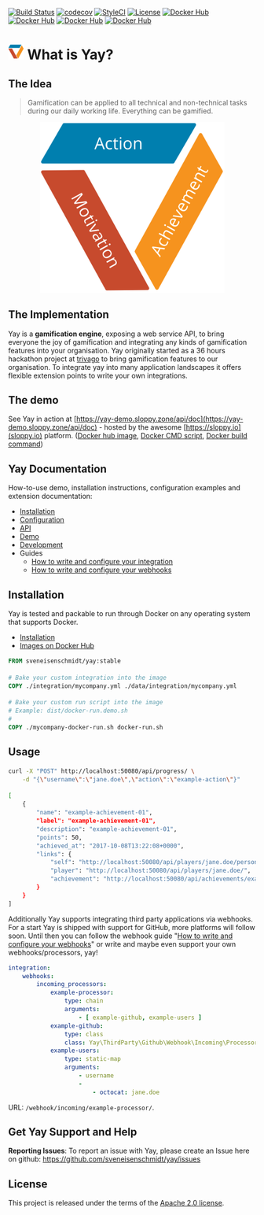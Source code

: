 [![Build Status](https://travis-ci.org/sveneisenschmidt/yay.svg?branch=master)](https://travis-ci.org/sveneisenschmidt/yay) [![codecov](https://codecov.io/gh/sveneisenschmidt/yay/branch/master/graph/badge.svg)](https://codecov.io/gh/sveneisenschmidt/yay) [![StyleCI](https://styleci.io/repos/85753371/shield?branch=master)](https://styleci.io/repos/85753371) [![License](https://img.shields.io/badge/License-Apache%202.0-blue.svg)](https://opensource.org/licenses/Apache-2.0) [![Docker Hub](https://img.shields.io/badge/Docker_Hub-.../yay:stable-green.svg)](https://hub.docker.com/r/sveneisenschmidt/yay/) [![Docker Hub](https://img.shields.io/badge/Docker_Hub-.../yay:dev-orange.svg)](https://hub.docker.com/r/sveneisenschmidt/yay/) [![Docker Hub](https://img.shields.io/badge/Docker_Hub-.../yay--demo:stable-green.svg)](https://hub.docker.com/r/sveneisenschmidt/yay-demo/) [![Docker Hub](https://img.shields.io/badge/Docker_Hub-.../yay--demo:dev-orange.svg)](https://hub.docker.com/r/sveneisenschmidt/yay-demo/)

# ![yay](docs/src/logo.png) What is Yay?

## The Idea
> Gamification can be applied to all technical and non-technical tasks during our daily working life. Everything can be gamified.

<p align="center">
    <img title="Yay!" src="docs/src/cycle.svg" width="375">
</p>

## The Implementation
Yay is a **gamification engine**, exposing a web service API, to bring everyone the joy of gamification and integrating any kinds of gamification features into your organisation. Yay originally started as a 36 hours hackathon project at [trivago](https://github.com/trivago) to bring gamification features to our organisation. To integrate yay into many application landscapes it offers flexible extension points to write your own integrations.

## The demo
See Yay in action at [https://yay-demo.sloppy.zone/api/doc](https://yay-demo.sloppy.zone/api/doc) - hosted by the awesome [https://sloppy.io](sloppy.io) platform. ([Docker hub image](https://hub.docker.com/r/sveneisenschmidt/yay-demo/), [Docker CMD script](dist/docker-run.demo.sh), [Docker build command](Makefile#L58))

## Yay Documentation
How-to-use demo, installation instructions, configuration examples and extension documentation:

* [Installation](docs/installation.md)
* [Configuration](docs/configuration.md)
* [API](docs/api.md)
* [Demo](docs/demo.md)
* [Development](docs/development.md)
* Guides
    * [How to write and configure your integration](docs/guides/integrations.md)
    * [How to write and configure your webhooks](docs/guides/webhooks.md)

## Installation
Yay is tested and packable to run through Docker on any operating system that supports Docker.

* [Installation](docs/installation.md)
* [Images on Docker Hub](https://hub.docker.com/r/sveneisenschmidt/yay/tags/)

```Dockerfile
FROM sveneisenschmidt/yay:stable

# Bake your custom integration into the image
COPY ./integration/mycompany.yml ./data/integration/mycompany.yml

# Bake your custom run script into the image
# Example: dist/docker-run.demo.sh
#   
COPY ./mycompany-docker-run.sh docker-run.sh
```

## Usage
```bash
curl -X "POST" http://localhost:50080/api/progress/ \
    -d "{\"username\":\"jane.doe\",\"action\":\"example-action\"}"

[
    {
        "name": "example-achievement-01",
        "label": "example-achievement-01",
        "description": "example-achievement-01",
        "points": 50,
        "achieved_at": "2017-10-08T13:22:08+0000",
        "links": {
            "self": "http://localhost:50080/api/players/jane.doe/personal-achievements/",
            "player": "http://localhost:50080/api/players/jane.doe/",
            "achievement": "http://localhost:50080/api/achievements/example-achievement-01/"
        }
    }
]
```

Additionally Yay supports integrating third party applications via webhooks. For a start Yay is shipped with support for GitHub, more platforms will follow soon. Until then you can follow the webhook guide "[How to write and configure your webhooks](docs/guides/webhooks.md)" or write and maybe even support your own webhooks/processors, yay!

```yml
integration:
    webhooks:
        incoming_processors:
            example-processor:
                type: chain
                arguments: 
                    - [ example-github, example-users ]
            example-github:
                type: class
                class: Yay\ThirdParty\Github\Webhook\Incoming\Processor\GithubProcessor
            example-users:
                type: static-map
                arguments:
                    - username
                    - 
                        - octocat: jane.doe
```
URL:  `/webhook/incoming/example-processor/`.

## Get Yay Support and Help

**Reporting Issues**: To report an issue with Yay, please create an Issue here on github: https://github.com/sveneisenschmidt/yay/issues


## License

This project is released under the terms of the [Apache 2.0 license](http://www.apache.org/licenses/LICENSE-2.0).
